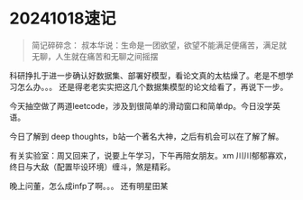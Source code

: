 # 20241018速记

> 简记碎碎念：
    叔本华说：生命是一团欲望，欲望不能满足便痛苦，满足就无聊，人生就在痛苦和无聊之间摇摆


科研挣扎于进一步确认好数据集、部署好模型，看论文真的太枯燥了。老是不想学习怎么办。。。
还是得老老实实把这几个数据集模型的论文给看了，再说下一步。

今天抽空做了两道leetcode，涉及到很简单的滑动窗口和简单dp。今日没学英语。

今日了解到 deep thoughts，b站一个著名大神，之后有机会可以在了解了解。



有关实验室：周又回来了，说要上午学习，下午再陪女朋友。xm
           川川郁郁寡欢，终日与大敌（配置毕设环境）缠斗，煞是精彩。

晚上问董，怎么成infp了啊。。。
还有明星田某

